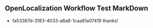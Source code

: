 ## OpenLocalization Workflow Test MarkDown
* fa53367d-3183-4033-a6a8-1caa81a07419 thanks!

<!--HONumber=Jul16_HO2-->


